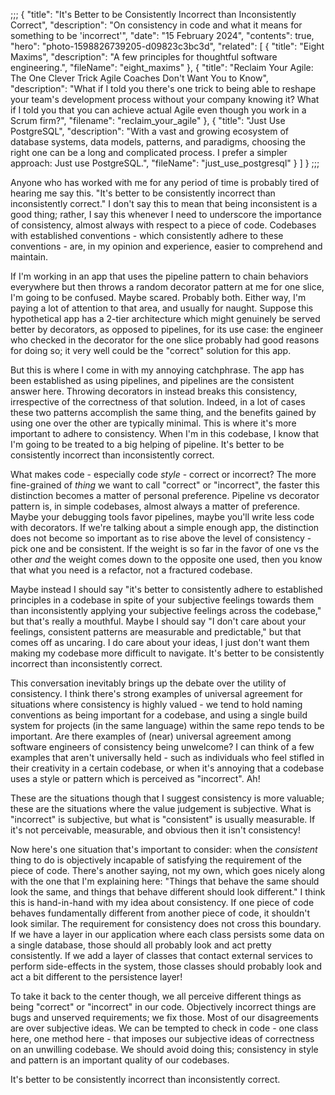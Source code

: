 ;;;
{
	"title": "It's Better to be Consistently Incorrect than Inconsistently Correct",
	"description": "On consistency in code and what it means for something to be 'incorrect'",
	"date": "15 February 2024",
	"contents": true,
	"hero": "photo-1598826739205-d09823c3bc3d",
    "related": [
        { "title": "Eight Maxims", "description": "A few principles for thoughtful software engineering.", "fileName": "eight_maxims" },
        { "title": "Reclaim Your Agile: The One Clever Trick Agile Coaches Don't Want You to Know", "description": "What if I told you there's one trick to being able to reshape your team's development process without your company knowing it? What if I told you that you can achieve actual Agile even though you work in a Scrum firm?", "filename": "reclaim_your_agile" },
		{ "title": "Just Use PostgreSQL", "description": "With a vast and growing ecosystem of database systems, data models, patterns, and paradigms, choosing the right one can be a long and complicated process. I prefer a simpler approach: Just use PostgreSQL.", "fileName": "just_use_postgresql" }
    ]
}
;;;

Anyone who has worked with me for any period of time is probably tired of hearing me say this. "It's better to be consistently incorrect than inconsistently correct." I don't say this to mean that being inconsistent is a good thing; rather, I say this whenever I need to underscore the importance of consistency, almost always with respect to a piece of code. Codebases with established conventions - which consistently adhere to these conventions - are, in my opinion and experience, easier to comprehend and maintain.

If I'm working in an app that uses the pipeline pattern to chain behaviors everywhere but then throws a random decorator pattern at me for one slice, I'm going to be confused. Maybe scared. Probably both. Either way, I'm paying a lot of attention to that area, and usually for naught. Suppose this hypothetical app has a 2-tier architecture which might genuinely be served better by decorators, as opposed to pipelines, for its use case: the engineer who checked in the decorator for the one slice probably had good reasons for doing so; it very well could be the "correct" solution for this app.

But this is where I come in with my annoying catchphrase. The app has been established as using pipelines, and pipelines are the consistent answer here. Throwing decorators in instead breaks this consistency, irrespective of the correctness of that solution. Indeed, in a lot of cases these two patterns accomplish the same thing, and the benefits gained by using one over the other are typically minimal. This is where it's more important to adhere to consistency. When I'm in this codebase, I know that I'm going to be treated to a big helping of pipeline. It's better to be consistently incorrect than inconsistently correct.

What makes code - especially code _style_ - correct or incorrect? The more fine-grained of _thing_ we want to call "correct" or "incorrect", the faster this distinction becomes a matter of personal preference. Pipeline vs decorator pattern is, in simple codebases, almost always a matter of preference. Maybe your debugging tools favor pipelines, maybe you'll write less code with decorators. If we're talking about a simple enough app, the distinction does not become so important as to rise above the level of consistency - pick one and be consistent. If the weight is so far in the favor of one vs the other _and_ the weight comes down to the opposite one used, then you know that what you need is a refactor, not a fractured codebase.

Maybe instead I should say "it's better to consistently adhere to established principles in a codebase in spite of your subjective feelings towards them than inconsistently applying your subjective feelings across the codebase," but that's really a mouthful. Maybe I should say "I don't care about your feelings, consistent patterns are measurable and predictable," but that comes off as uncaring. I do care about your ideas, I just don't want them making my codebase more difficult to navigate. It's better to be consistently incorrect than inconsistently correct.

This conversation inevitably brings up the debate over the utility of consistency. I think there's strong examples of universal agreement for situations where consistency is highly valued - we tend to hold naming conventions as being important for a codebase, and using a single build system for projects (in the same language) within the same repo tends to be important. Are there examples of (near) universal agreement among software engineers of consistency being unwelcome? I can think of a few examples that aren't universally held - such as individuals who feel stifled in their creativity in a certain codebase, or when it's annoying that a codebase uses a style or pattern which is perceived as "incorrect". Ah!

These are the situations though that I suggest consistency is more valuable; these are the situations where the value judgement is subjective. What is "incorrect" is subjective, but what is "consistent" is usually measurable. If it's not perceivable, measurable, and obvious then it isn't consistency!

Now here's one situation that's important to consider: when the _consistent_ thing to do is objectively incapable of satisfying the requirement of the piece of code. There's another saying, not my own, which goes nicely along with the one that I'm explaining here: "Things that behave the same should look the same, and things that behave different should look different." I think this is hand-in-hand with my idea about consistency. If one piece of code behaves fundamentally different from another piece of code, it shouldn't look similar. The requirement for consistency does not cross this boundary. If we have a layer in our application where each class persists some data on a single database, those should all probably look and act pretty consistently. If we add a layer of classes that contact external services to perform side-effects in the system, those classes should probably look and act a bit different to the persistence layer!

To take it back to the center though, we all perceive different things as being "correct" or "incorrect" in our code. Objectively incorrect things are bugs and unserved requirements; we fix those. Most of our disagreements are over subjective ideas. We can be tempted to check in code - one class here, one method here - that imposes our subjective ideas of correctness on an unwilling codebase. We should avoid doing this; consistency in style and pattern is an important quality of our codebases.

It's better to be consistently incorrect than inconsistently correct.
